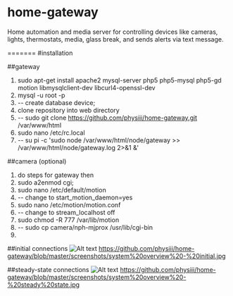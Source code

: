 # home-gateway
Home automation and media server for controlling devices like cameras, lights, thermostats, media, glass break, and sends alerts via text message.

=======
#installation

##gateway
1. sudo apt-get install apache2 mysql-server php5 php5-mysql php5-gd motion libmysqlclient-dev libcurl4-openssl-dev
2. mysql -u root -p
3. -- create database device;
15. clone repository into web directory
16. -- sudo git clone https://github.com/physiii/home-gateway.git /var/www/html
13. sudo nano /etc/rc.local
14. -- su pi -c 'sudo node /var/www/html/node/gateway >> /var/www/html/node/gateway.log 2>&1 &'

##camera (optional)
1. do steps for gateway then
2. sudo a2enmod cgi;
10. sudo nano /etc/default/motion
11. -- change to start_motion_daemon=yes
12. sudo nano /etc/motion/motion.conf
13. -- change to stream_localhost off
14. sudo chmod -R 777 /var/lib/motion
15. -- sudo cp camera/nph-mjprox /usr/lib/cgi-bin
16. 

##initial connections
![Alt text](/physiii/home-gateway/blob/master/screenshots/system%20overview%20-%20initial.jpg?raw=true "system overview")
https://github.com/physiii/home-gateway/blob/master/screenshots/system%20overview%20-%20initial.jpg

##steady-state connections
![Alt text](/blob/master/screenshots/system%20overview%20-%20steady%20state.jpg?raw=true "system overview")
https://github.com/physiii/home-gateway/blob/master/screenshots/system%20overview%20-%20steady%20state.jpg
